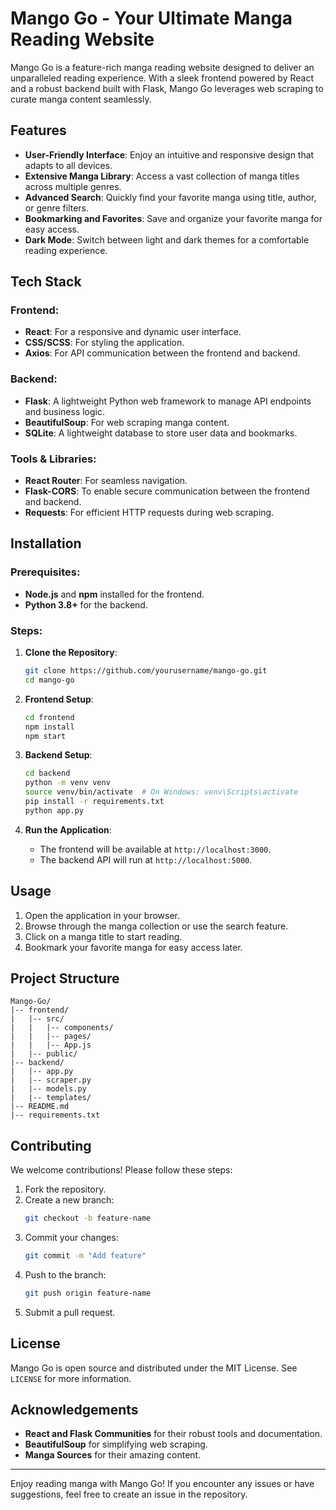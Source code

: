 # Mango Go - Your Ultimate Manga Reading Website

Mango Go is a feature-rich manga reading website designed to deliver an unparalleled reading experience. With a sleek frontend powered by React and a robust backend built with Flask, Mango Go leverages web scraping to curate manga content seamlessly.

## Features

- **User-Friendly Interface**: Enjoy an intuitive and responsive design that adapts to all devices.
- **Extensive Manga Library**: Access a vast collection of manga titles across multiple genres.
- **Advanced Search**: Quickly find your favorite manga using title, author, or genre filters.
- **Bookmarking and Favorites**: Save and organize your favorite manga for easy access.
- **Dark Mode**: Switch between light and dark themes for a comfortable reading experience.

## Tech Stack

### Frontend:

- **React**: For a responsive and dynamic user interface.
- **CSS/SCSS**: For styling the application.
- **Axios**: For API communication between the frontend and backend.

### Backend:

- **Flask**: A lightweight Python web framework to manage API endpoints and business logic.
- **BeautifulSoup**: For web scraping manga content.
- **SQLite**: A lightweight database to store user data and bookmarks.

### Tools & Libraries:

- **React Router**: For seamless navigation.
- **Flask-CORS**: To enable secure communication between the frontend and backend.
- **Requests**: For efficient HTTP requests during web scraping.

## Installation

### Prerequisites:

- **Node.js** and **npm** installed for the frontend.
- **Python 3.8+** for the backend.

### Steps:

1. **Clone the Repository**:

   ```bash
   git clone https://github.com/yourusername/mango-go.git
   cd mango-go
   ```

2. **Frontend Setup**:

   ```bash
   cd frontend
   npm install
   npm start
   ```

3. **Backend Setup**:

   ```bash
   cd backend
   python -m venv venv
   source venv/bin/activate  # On Windows: venv\Scripts\activate
   pip install -r requirements.txt
   python app.py
   ```

4. **Run the Application**:
   - The frontend will be available at `http://localhost:3000`.
   - The backend API will run at `http://localhost:5000`.

## Usage

1. Open the application in your browser.
2. Browse through the manga collection or use the search feature.
3. Click on a manga title to start reading.
4. Bookmark your favorite manga for easy access later.

## Project Structure

```
Mango-Go/
|-- frontend/
|   |-- src/
|   |   |-- components/
|   |   |-- pages/
|   |   |-- App.js
|   |-- public/
|-- backend/
|   |-- app.py
|   |-- scraper.py
|   |-- models.py
|   |-- templates/
|-- README.md
|-- requirements.txt
```

## Contributing

We welcome contributions! Please follow these steps:

1. Fork the repository.
2. Create a new branch:
   ```bash
   git checkout -b feature-name
   ```
3. Commit your changes:
   ```bash
   git commit -m "Add feature"
   ```
4. Push to the branch:
   ```bash
   git push origin feature-name
   ```
5. Submit a pull request.

## License

Mango Go is open source and distributed under the MIT License. See `LICENSE` for more information.

## Acknowledgements

- **React and Flask Communities** for their robust tools and documentation.
- **BeautifulSoup** for simplifying web scraping.
- **Manga Sources** for their amazing content.

---

Enjoy reading manga with Mango Go! If you encounter any issues or have suggestions, feel free to create an issue in the repository.
